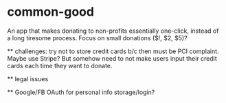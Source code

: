 # common-good
An app that makes donating to non-profits essentially one-click, instead of a long tiresome process. Focus on small donations ($!, $2, $5)?

** challenges: try not to store credit cards b/c then must be PCI complaint. Maybe use Stripe? But somehow need to not make users input their credit cards each time they want to donate.

** legal issues

** Google/FB OAuth for personal info storage/login?
